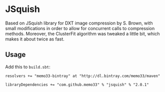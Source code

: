 JSquish
=======

Based on JSquish library for DXT image compression by S. Brown, with small
modifications in order to allow for concurrent calls to compression methods.
Moreover, the ClusterFit algorithm was tweaked a little bit, which makes it
about twice as fast.

Usage
-----

Add this to `build.sbt`:

    resolvers += "memo33-bintray" at "http://dl.bintray.com/memo33/maven"

    libraryDependencies += "com.github.memo33" % "jsquish" % "2.0.1"
